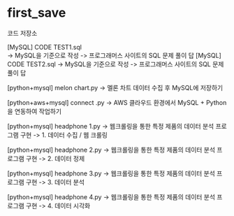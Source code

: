# first_save
코드 저장소

[MySQL] CODE TEST1.sql                    
  -> MySQL을 기준으로 작성
  -> 프로그래머스 사이트의 SQL 문제 풀이 답
[MySQL] CODE TEST2.sql
  -> MySQL을 기준으로 작성
  -> 프로그래머스 사이트의 SQL 문제 풀이 답

[python+mysql] melon chart.py
  -> 멜론 차트 데이터 수집 후 MySQL에 저장하기

[python+aws+mysql] connect .py
  -> AWS 클라우드 환경에서 MySQL + Python을 연동하여 작업하기

[python+mysql] headphone 1.py
  -> 웹크롤링을 통한 특정 제품의 데이터 분석 프로그램 구현
  -> 1. 데이터 수집 / 웹 크롤링

[python+mysql] headphone 2.py
  -> 웹크롤링을 통한 특정 제품의 데이터 분석 프로그램 구현
  -> 2. 데이터 정제

[python+mysql] headphone 3.py
  -> 웹크롤링을 통한 특정 제품의 데이터 분석 프로그램 구현
  -> 3. 데이터 분석

[python+mysql] headphone 4.py
  -> 웹크롤링을 통한 특정 제품의 데이터 분석 프로그램 구현
  -> 4. 데이터 시각화

